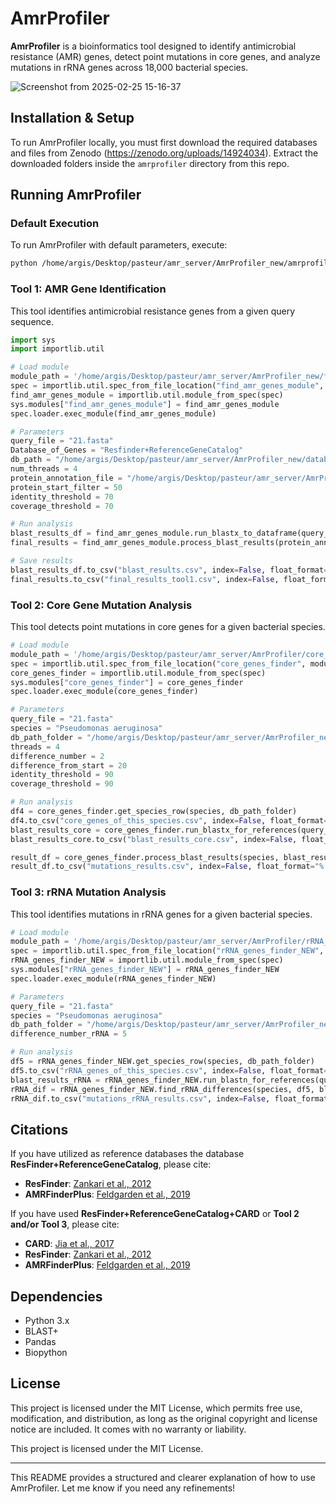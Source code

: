 # AmrProfiler

**AmrProfiler** is a bioinformatics tool designed to identify antimicrobial resistance (AMR) genes, detect point mutations in core genes, and analyze mutations in rRNA genes across 18,000 bacterial species.

![Screenshot from 2025-02-25 15-16-37](https://github.com/user-attachments/assets/a4cbfbd8-92fb-4057-896d-34e34dd22c7e)



## Installation & Setup

To run AmrProfiler locally, you must first download the required databases and files from Zenodo (https://zenodo.org/uploads/14924034). Extract the downloaded folders inside the `amrprofiler` directory from this repo.

## Running AmrProfiler

### Default Execution

To run AmrProfiler with default parameters, execute:

```sh
python /home/argis/Desktop/pasteur/amr_server/AmrProfiler_new/amrprofiler.py "Lar4933_contigs.fasta" "Staphylococcus aureus"
```

### Tool 1: AMR Gene Identification

This tool identifies antimicrobial resistance genes from a given query sequence.

```python
import sys
import importlib.util

# Load module
module_path = '/home/argis/Desktop/pasteur/amr_server/AmrProfiler_new/find_amr_genes_module.py'
spec = importlib.util.spec_from_file_location("find_amr_genes_module", module_path)
find_amr_genes_module = importlib.util.module_from_spec(spec)
sys.modules["find_amr_genes_module"] = find_amr_genes_module
spec.loader.exec_module(find_amr_genes_module)

# Parameters
query_file = "21.fasta"
Database_of_Genes = "Resfinder+ReferenceGeneCatalog"
db_path = "/home/argis/Desktop/pasteur/amr_server/AmrProfiler_new/databases/all/amrFinder_ResFinder" if Database_of_Genes == "Resfinder+ReferenceGeneCatalog" else "/home/argis/Desktop/pasteur/amr_server/AmrProfiler_new/databases/all/all_amr"
num_threads = 4
protein_annotation_file = "/home/argis/Desktop/pasteur/amr_server/AmrProfiler_new/databases/genes_annotation_databases.csv"
protein_start_filter = 50
identity_threshold = 70
coverage_threshold = 70

# Run analysis
blast_results_df = find_amr_genes_module.run_blastx_to_dataframe(query_file, db_path, num_threads)
final_results = find_amr_genes_module.process_blast_results(protein_annotation_file, blast_results_df, query_file, protein_start_filter, identity_threshold, coverage_threshold)

# Save results
blast_results_df.to_csv("blast_results.csv", index=False, float_format="%.6f")
final_results.to_csv("final_results_tool1.csv", index=False, float_format="%.6f")
```

### Tool 2: Core Gene Mutation Analysis

This tool detects point mutations in core genes for a given bacterial species.

```python
# Load module
module_path = '/home/argis/Desktop/pasteur/amr_server/AmrProfiler/core_genes_finder.py'
spec = importlib.util.spec_from_file_location("core_genes_finder", module_path)
core_genes_finder = importlib.util.module_from_spec(spec)
sys.modules["core_genes_finder"] = core_genes_finder
spec.loader.exec_module(core_genes_finder)

# Parameters
query_file = "21.fasta"
species = "Pseudomonas aeruginosa"
db_path_folder = "/home/argis/Desktop/pasteur/amr_server/AmrProfiler_new/refseq/"
threads = 4
difference_number = 2
difference_from_start = 20
identity_threshold = 90
coverage_threshold = 90

# Run analysis
df4 = core_genes_finder.get_species_row(species, db_path_folder)
df4.to_csv("core_genes_of_this_species.csv", index=False, float_format="%.6f")
blast_results_core = core_genes_finder.run_blastx_for_references(query_file, df4, db_path_folder)
blast_results_core.to_csv("blast_results_core.csv", index=False, float_format="%.6f")

result_df = core_genes_finder.process_blast_results(species, blast_results_core, query_file, df4, difference_number, db_path_folder, difference_from_start, identity_threshold, coverage_threshold)
result_df.to_csv("mutations_results.csv", index=False, float_format="%.6f")
```

### Tool 3: rRNA Mutation Analysis

This tool identifies mutations in rRNA genes for a given bacterial species.

```python
# Load module
module_path = '/home/argis/Desktop/pasteur/amr_server/AmrProfiler/rRNA_genes_finder_NEW.py'
spec = importlib.util.spec_from_file_location("rRNA_genes_finder_NEW", module_path)
rRNA_genes_finder_NEW = importlib.util.module_from_spec(spec)
sys.modules["rRNA_genes_finder_NEW"] = rRNA_genes_finder_NEW
spec.loader.exec_module(rRNA_genes_finder_NEW)

# Parameters
query_file = "21.fasta"
species = "Pseudomonas aeruginosa"
db_path_folder = "/home/argis/Desktop/pasteur/amr_server/AmrProfiler_new/db/"
difference_number_rRNA = 5

# Run analysis
df5 = rRNA_genes_finder_NEW.get_species_row(species, db_path_folder)
df5.to_csv("rRNA_genes_of_this_species.csv", index=False, float_format="%.6f")
blast_results_rRNA = rRNA_genes_finder_NEW.run_blastn_for_references(query_file, df5, db_path_folder)
rRNA_dif = rRNA_genes_finder_NEW.find_rRNA_differences(species, df5, blast_results_rRNA, query_file, df5, db_path_folder, difference_number_rRNA, 5)
rRNA_dif.to_csv("mutations_rRNA_results.csv", index=False, float_format="%.6f")
```

## Citations

If you have utilized as reference databases the database **ResFinder+ReferenceGeneCatalog**, please cite:

- **ResFinder**: [Zankari et al., 2012](https://doi.org/10.1093/jac/dks261)
- **AMRFinderPlus**: [Feldgarden et al., 2019](https://doi.org/10.1128/AAC.00483-19)

If you have used **ResFinder+ReferenceGeneCatalog+CARD** or **Tool 2 and/or Tool 3**, please cite:

- **CARD**: [Jia et al., 2017](https://doi.org/10.1093/nar/gkw1004)
- **ResFinder**: [Zankari et al., 2012](https://doi.org/10.1093/jac/dks261)
- **AMRFinderPlus**: [Feldgarden et al., 2019](https://doi.org/10.1128/AAC.00483-19)

## Dependencies

- Python 3.x
- BLAST+
- Pandas
- Biopython

## License

This project is licensed under the MIT License, which permits free use, modification, and distribution, as long as the original copyright and license notice are included. It comes with no warranty or liability.

This project is licensed under the MIT License.

---

This README provides a structured and clearer explanation of how to use AmrProfiler. Let me know if you need any refinements!

